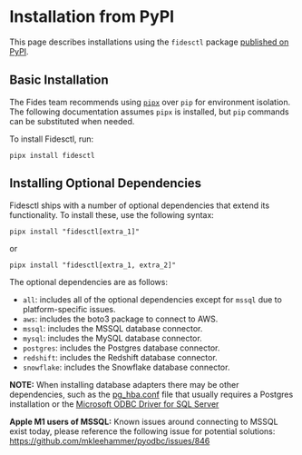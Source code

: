 # Installation from PyPI

This page describes installations using the `fidesctl` package [published on PyPI](https://pypi.org/project/fidesctl/).

## Basic Installation

The Fides team recommends using [`pipx`](https://pypa.github.io/pipx/) over `pip` for environment isolation. The following documentation assumes `pipx` is installed, but `pip` commands can be substituted when needed.
  
To install Fidesctl, run:

`pipx install fidesctl`

## Installing Optional Dependencies

Fidesctl ships with a number of optional dependencies that extend its functionality. To install these, use the following syntax:

`pipx install "fidesctl[extra_1]"`

or

`pipx install "fidesctl[extra_1, extra_2]"`

The optional dependencies are as follows:

* `all`: includes all of the optional dependencies except for `mssql` due to platform-specific issues.
* `aws`: includes the boto3 package to connect to AWS.
* `mssql`: includes the MSSQL database connector.
* `mysql`: includes the MySQL database connector.
* `postgres`: includes the Postgres database connector.
* `redshift`: includes the Redshift database connector.
* `snowflake`: includes the Snowflake database connector.

**NOTE:** When installing database adapters there may be other dependencies, such as the [pg_hba.conf](https://www.postgresql.org/docs/current/auth-pg-hba-conf.html) file that usually requires a Postgres installation or the [Microsoft ODBC Driver for SQL Server](https://docs.microsoft.com/en-us/sql/connect/odbc/microsoft-odbc-driver-for-sql-server)

**Apple M1 users of MSSQL:** Known issues around connecting to MSSQL exist today, please reference the following issue for potential solutions: <https://github.com/mkleehammer/pyodbc/issues/846>
